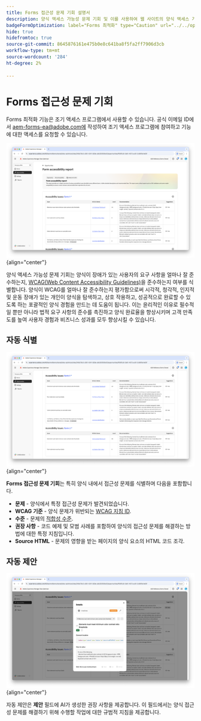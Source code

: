 ```yaml
---
title: Forms 접근성 문제 기회 설명서
description: 양식 액세스 가능성 문제 기회 및 이를 사용하여 웹 사이트의 양식 액세스 가능성 및 사용자 경험을 개선하는 방법에 대해 알아봅니다.
badgeFormOptimization: label="Forms 최적화" type="Caution" url="../../opportunity-types/form-optimization.md" tooltip="Forms 최적화"
hide: true
hidefromtoc: true
source-git-commit: 8645876161e475b0e8c641ba8f5fa2ff7906d3cb
workflow-type: tm+mt
source-wordcount: '284'
ht-degree: 2%

---
```



# Forms 접근성 문제 기회

<span class="preview"> Forms 최적화 기능은 조기 액세스 프로그램에서 사용할 수 있습니다. 공식 이메일 ID에서 aem-forms-ea@adobe.com에 작성하여 조기 액세스 프로그램에 참여하고 기능에 대한 액세스를 요청할 수 있습니다. </span>

![Forms 액세스 가능성 문제](./assets/forms-accessibility-issues/hero.png){align="center"}

양식 액세스 가능성 문제 기회는 양식이 장애가 있는 사용자의 요구 사항을 얼마나 잘 준수하는지, [WCAG(Web Content Accessibility Guidelines)](https://www.w3.org/TR/WCAG21/)을 준수하는지 여부를 식별합니다. 양식이 WCAG를 얼마나 잘 준수하는지 평가함으로써 시각적, 청각적, 인지적 및 운동 장애가 있는 개인이 양식을 탐색하고, 상호 작용하고, 성공적으로 완료할 수 있도록 하는 포괄적인 양식 경험을 만드는 데 도움이 됩니다. 이는 윤리적인 이유로 필수적일 뿐만 아니라 법적 요구 사항의 준수를 촉진하고 양식 완료율을 향상시키며 고객 만족도를 높여 사용자 경험과 비즈니스 성과를 모두 향상시킬 수 있습니다.

## 자동 식별

![양식 액세스 가능성 문제 자동 식별](./assets/forms-accessibility-issues/auto-identify.png){align="center"}

**Forms 접근성 문제 기회**&#x200B;는 특히 양식 내에서 접근성 문제를 식별하며 다음을 포함합니다.

* **문제** - 양식에서 특정 접근성 문제가 발견되었습니다.
* **WCAG 기준** - 양식 문제가 위반되는 [WCAG 지침 ID](https://www.w3.org/TR/WCAG21/).
* **수준** - 문제의 [적합성 수준](https://www.w3.org/WAI/WCAG21/Understanding/conformance#levels).
* **권장 사항** - 코드 예제 및 모범 사례를 포함하여 양식의 접근성 문제를 해결하는 방법에 대한 특정 지침입니다.
* **Source HTML** - 문제의 영향을 받는 페이지의 양식 요소의 HTML 코드 조각.

## 자동 제안

![자동 제안 양식 접근성 문제](./assets/forms-accessibility-issues/auto-suggest.png){align="center"}

자동 제안은 **제안** 필드에 AI가 생성한 권장 사항을 제공합니다. 이 필드에서는 양식 접근성 문제를 해결하기 위해 수행할 작업에 대한 규범적 지침을 제공합니다.

<!-- 

## Auto-optimize

[!BADGE Ultimate]{type=Positive tooltip="Ultimate"}

![Auto-optimize forms accessibility issues](./assets/accessibility-issues/auto-optimize.png){align="center"}

Sites Optimizer Ultimate adds the ability to deploy auto-optimization for the form accessibility issues found.

>[!BEGINTABS]

>[!TAB Deploy optimization]

{{auto-optimize-deploy-optimization-slack}}

>[!TAB Request approval]

{{auto-optimize-request-approval}}

>[!ENDTABS]
-->

